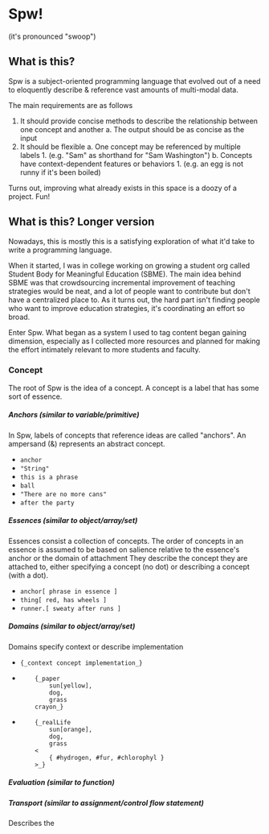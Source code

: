# Spw!

(it's pronounced "swoop")

## What is this?

Spw is a subject-oriented programming language that evolved out of a need to eloquently describe & reference vast amounts of multi-modal data. 

The main requirements are as follows
 
1. It should provide concise methods to describe the relationship between one concept and another
    a. The output should be as concise as the input
2. It should be flexible
    a. One concept may be referenced by multiple labels 
        1. (e.g. "Sam" as shorthand for "Sam Washington")
    b. Concepts have context-dependent features or behaviors 
        1. (e.g. an egg is not runny if it's been boiled)

Turns out, improving what already exists in this space is a doozy of a project. Fun!

## What is this? Longer version

Nowadays, this is mostly this is a satisfying exploration of what it'd take to write a programming language. 

When it started, I was in college working on growing a student org called Student Body for Meaningful Education (SBME).
The main idea behind SBME was that crowdsourcing incremental improvement of teaching strategies would be neat, and a lot of people want to contribute but don't have a centralized place to.
As it turns out, the hard part isn't finding people who want to improve education strategies, it's coordinating an effort so broad.

Enter Spw. 
What began as a system I used to tag content began gaining dimension, especially as I collected more resources and planned for making the effort intimately relevant to more students and faculty. 

### Concept

The root of Spw is the idea of a concept. A concept is a label that has some sort of essence.

##### Anchors (similar to variable/primitive)

In Spw, labels of concepts that reference ideas are called "anchors". An ampersand (&) represents an abstract concept.
- `anchor`
- `"String"`
- `this is a phrase`
- `ball`
- `"There are no more cans"`
- `after the party`

##### Essences (similar to object/array/set)

Essences consist a collection of concepts. The order of concepts in an essence is assumed to be based on salience relative to the essence's anchor or the domain of attachment
They describe the concept they are attached to, either specifying a concept (no dot) or describing a concept (with a dot).

- `anchor[ phrase in essence ]`
- `thing[ red, has wheels ]`
- `runner.[ sweaty after runs ]`

##### Domains (similar to object/array/set)

Domains specify context or describe implementation
- `{_context concept implementation_}`
- 
    ```
        {_paper
            sun[yellow], 
            dog, 
            grass      
        crayon_}
    ```
- 
    ```
        {_realLife
            sun[orange], 
            dog, 
            grass      
        < 
            { #hydrogen, #fur, #chlorophyl }
        >_}
    ```
    
##### Evaluation (similar to function)

##### Transport (similar to assignment/control flow statement)

Describes the 
